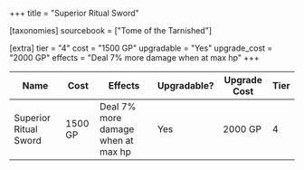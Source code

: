 +++
title = "Superior Ritual Sword"

[taxonomies]
sourcebook = ["Tome of the Tarnished"]

[extra]
tier = "4"
cost = "1500 GP"
upgradable = "Yes"
upgrade_cost = "2000 GP"
effects = "Deal 7% more damage when at max hp"
+++

| Name                          | Cost    | Effects                                                                                           | Upgradable? | Upgrade Cost | Tier |
| ----------------------------- | ------- | ----------------------------------------------------------------------------------------------- | ----------- | ------------ | ---- |
| Superior Ritual Sword | 1500 GP | Deal 7% more damage when at max hp | Yes | 2000 GP | 4 |
